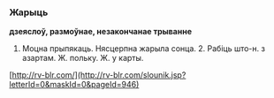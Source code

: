 ### Жарыць
**дзеяслоў, размоўнае, незакончанае трыванне**

1. Моцна прыпякаць. Нясцерпна жарыла сонца. 2. Рабіць што-н. з азартам. Ж. польку. Ж. у карты.

<a rel="author">[http://rv-blr.com/](http://rv-blr.com/slounik.jsp?letterId=0&maskId=0&pageId=946)</a>
